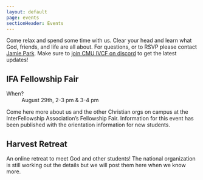 ```yaml
---
layout: default
page: events
sectionHeader: Events
---
```


<p>
Come relax and spend some time with us. Clear your head and learn what God, friends, and life are all about. For questions, or to RSVP please contact <a href="mailto:jamiepark@cmu.edu">Jamie Park</a>. Make sure to <a href="https://discord.gg/KWV2TwA" target="_blank">join CMU IVCF on discord</a> to get the latest updates!
</p>
<div class="content-events">
	<div class="cogs">
		<div class="tricolumn">
			<h2>IFA Fellowship Fair</h2>
			<dl>
				<dt>When?&nbsp;</dt><dd>August 29th, 2-3 pm & 3-4 pm</dd>
			</dl>
			<p>
				Come here more about us and the other Christian orgs on campus at the InterFellowship Association’s Fellowship Fair. Information for this event has been published with the orientation information for new students.
			</p>
		</div>
		<div class="tricolumn">
			<h2>Harvest Retreat</h2>
			<p>
				An online retreat to meet God and other students! The national organization is still working out the details but we will post them here when we know more.
			</p>
		</div>
		<!--
		<div class="tricolumn">
			<h2>Ignite Conference</h2>
			<dl>
				<dt>When?&nbsp;</dt><dd>February 21-23</dd>
			</dl>
			<p>
				Enjoy Labor day with friends exploring God’s creation. Take a trip with us to Ohiopyle, PA, and enjoy waterfalls, short hikes, creeking, and a picnic lunch on us.
			</p>
		</div>
		<div class="tricolumn">
			<h2>
				Unleashed Conference
			</h2>
			<dl>
				<dt>When?&nbsp;</dt>
				<dd>
				February 21-23
				</dd>
			</dl>
			<p>
				A conference inviting Asian American leaders and aspiring leaders in Ohio, Michigan, West Virginia and western PA to a weekend where you will grow as leaders through community, scripture studies, and trainings.
			</p>
		</div>
		<div class="tricolumn">
			<h2>
				Regional IV Day
			</h2>
			<dl>
				<dt>When?&nbsp;</dt>
				<dd>
					Saturday, February 1st. Approximately 3:00 PM - 8:00 PM
				</dd>
				<dt>Where?&nbsp;</dt>
				<dd>
					Akron, OH (transportation provided)
				</dd>
			</dl>
			<p>
				This one-day activity is the perfect opportunity to meet other students involved in InterVarsity in the western Pennsylvania and Eastern Ohio region. Join us for fellowship and food!
			</p>
		</div>
		<div class="tricolumn">
			<h2>
				Pittsburgh IV Day
			</h2>
			<dl>
				<dt>When?&nbsp;</dt>
				<dd>
					March 21st.
				</dd>
			</dl>
			<p>
				Similar to the regional day, more details coming soon!
			</p>
		</div>
		<div class="tricolumn">
			<h2>
				Alumni Reunion
			</h2>
				<dl>
					<dt>When?&nbsp;</dt>
					<dd>
						March 21st. (exact time coming soon)
					</dd>
							<dt>Where?&nbsp;</dt>
					<dd>
						Doherty Hall A302
					</dd>
				</dl>
			<p>
				All are welcome to join us for a time to celebrate what God has been doing in the lives of current students as well as former InterVarsity members.
			</p>
		</div>
		<div class="tricolumn">
			<h2>Alumni Reunion</h2>
			<dl>
				<dt>When?&nbsp;</dt><dd>Saturday, September 2 from 9:00 AM to 6:00 PM</dd>
				<dt>Where?&nbsp;</dt><dd>Meet @ Morewood (we’ll drive to Ohiopyle, PA together)</dd>
			</dl>
			<p>
				Enjoy Labor day with friends exploring God’s creation. Take a trip with us to Ohiopyle, PA, and enjoy waterfalls, short hikes, creeking, and a picnic lunch on us.
			</p>
		</div>
		<div class="tricolumn">
			<h2>The Overnighter</h2>
			<dl>
				<dt>When?&nbsp;</dt><dd>Saturday & Sunday, September 28-29</dd>
				<dt>Where?&nbsp;</dt><dd>Somerset, PA (depart from Frew Street)</dd>
			</dl>
			<p>
				Relax, refresh, and refocus at our annual fall retreat. Worship, prayer, discussion, and learning, as well as games, food, a campfire, and friends all make for a weekend that everyone should attend.
			</p>
		</div>
		<div class="tricolumn">
			<h2>Chapter Focus Week</h2>
			<p>
				Our regional CFW is held every spring right after finals week. It is a time where students in the chapter retreat from campus for a week of reflection, worship, learning, and planning for ministry efforts in the next school year.
			</p>
			<a href="http://www.chapterfocusweek.com/" target="_blank">
			Official Website
			</a>
		</div>
		<div class="tricolumn">
			<h2>Urbana</h2>
			<p>
				Urbana is a triennial event where over 25,000 people gather to worship
				God and hear how he is using people to accomplish his purposes
				throughout the world. For sixty years, God has been using Urbana
				conventions to change the lives of students and to advance His Kingdom
				in our world.
			</p>
			<a href="http://www.urbana.org/" target="_blank">
			  Official Website
			</a>
		</div>
		-->
	</div>
</div>
